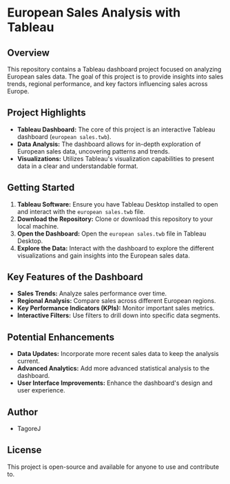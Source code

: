 # European Sales Analysis with Tableau

## Overview

This repository contains a Tableau dashboard project focused on analyzing European sales data. The goal of this project is to provide insights into sales trends, regional performance, and key factors influencing sales across Europe.

## Project Highlights

*   **Tableau Dashboard:** The core of this project is an interactive Tableau dashboard (`european sales.twb`).
*   **Data Analysis:** The dashboard allows for in-depth exploration of European sales data, uncovering patterns and trends.
*   **Visualizations:** Utilizes Tableau's visualization capabilities to present data in a clear and understandable format.

## Getting Started

1.  **Tableau Software:** Ensure you have Tableau Desktop installed to open and interact with the `european sales.twb` file.
2.  **Download the Repository:** Clone or download this repository to your local machine.
3.  **Open the Dashboard:** Open the `european sales.twb` file in Tableau Desktop.
4.  **Explore the Data:** Interact with the dashboard to explore the different visualizations and gain insights into the European sales data.

## Key Features of the Dashboard

*   **Sales Trends:** Analyze sales performance over time.
*   **Regional Analysis:** Compare sales across different European regions.
*   **Key Performance Indicators (KPIs):** Monitor important sales metrics.
*   **Interactive Filters:** Use filters to drill down into specific data segments.

## Potential Enhancements

*   **Data Updates:** Incorporate more recent sales data to keep the analysis current.
*   **Advanced Analytics:** Add more advanced statistical analysis to the dashboard.
*   **User Interface Improvements:** Enhance the dashboard's design and user experience.

## Author

*   TagoreJ

## License

This project is open-source and available for anyone to use and contribute to.
